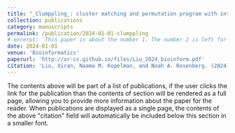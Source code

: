 ```yaml
---
title: "_Clumppling_: cluster matching and permutation program with integer linear programming"
collection: publications
category: manuscripts
permalink: /publication/2024-01-01-clumppling
# excerpt: 'This paper is about the number 1. The number 2 is left for future work.'
date: 2024-01-01
venue: 'Bioinformatics'
paperurl: 'http://xr-cc.github.io/files/Liu_2024_bioinform.pdf'
citation: 'Liu, Xiran, Naama M. Kopelman, and Noah A. Rosenberg. (2024). &quot;Clumppling: cluster matching and permutation program with integer linear programming.&quot; <i>Bioinformatics</i>. 40.1. https://doi.org/10.1093/bioinformatics/btad751'
---
```


The contents above will be part of a list of publications, if the user clicks the link for the publication than the contents of section will be rendered as a full page, allowing you to provide more information about the paper for the reader. When publications are displayed as a single page, the contents of the above "citation" field will automatically be included below this section in a smaller font.
